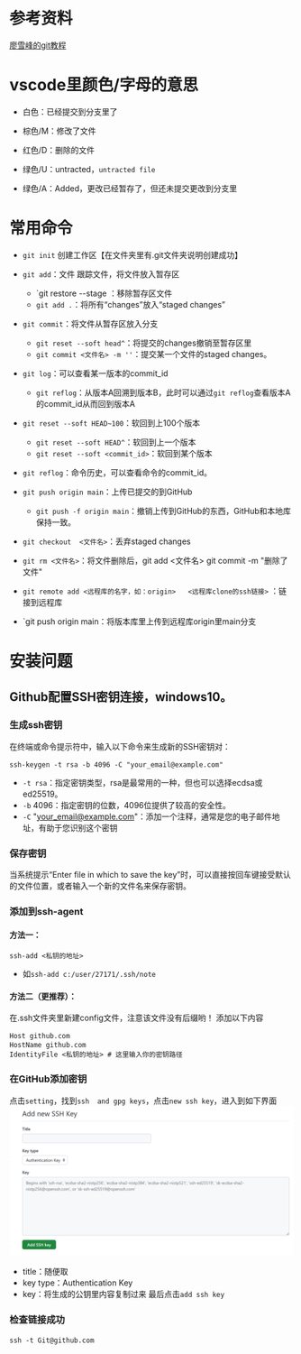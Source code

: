 # 参考资料
[廖雪峰的git教程](https://www.liaoxuefeng.com/wiki/896043488029600/897013573512192)

# vscode里颜色/字母的意思
- 白色：已经提交到分支里了

- 棕色/M：修改了文件

- 红色/D：删除的文件

- 绿色/U：untracted，`untracted file`

- 绿色/A：Added，更改已经暂存了，但还未提交更改到分支里

# 常用命令
- `git init` 创建工作区【在文件夹里有.git文件夹说明创建成功】

- `git add`：文件 跟踪文件，将文件放入暂存区
  - `git restore --stage <file>：移除暂存区文件
  - `git add .`：将所有“changes”放入“staged changes”
- `git commit`：将文件从暂存区放入分支
  - `git reset --soft head^`：将提交的changes撤销至暂存区里
  - `git commit <文件名> -m ''`：提交某一个文件的staged changes。
- `git log`：可以查看某一版本的commit_id
    - `git reflog`：从版本A回溯到版本B，此时可以通过`git reflog`查看版本A的commit_id从而回到版本A
- `git reset --soft HEAD~100`：软回到上100个版本
  - `git reset --soft HEAD^`：软回到上一个版本
  - `git reset --soft <commit_id>`：软回到某个版本
- `git reflog`：命令历史，可以查看命令的commit_id。
- `git push origin main`：上传已提交的到GitHub
  - `git push -f origin main`：撤销上传到GitHub的东西，GitHub和本地库保持一致。
- `git checkout  <文件名>`：丢弃staged changes
- `git rm <文件名>`：将文件删除后，git add <文件名> git commit -m "删除了文件"
- `git remote add <远程库的名字，如：origin>   <远程库clone的ssh链接>`
：链接到远程库
- `git push origin main：将版本库里上传到远程库origin里main分支
# 安装问题
## Github配置SSH密钥连接，windows10。
### 生成ssh密钥
在终端或命令提示符中，输入以下命令来生成新的SSH密钥对：

    ssh-keygen -t rsa -b 4096 -C "your_email@example.com"
- `-t rsa`：指定密钥类型，rsa是最常用的一种，但也可以选择ecdsa或ed25519。
- `-b` 4096：指定密钥的位数，4096位提供了较高的安全性。
- `-C` "your_email@example.com"：添加一个注释，通常是您的电子邮件地址，有助于您识别这个密钥

### 保存密钥
当系统提示“Enter file in which to save the key”时，可以直接按回车键接受默认的文件位置，或者输入一个新的文件名来保存密钥。

### 添加到ssh-agent
#### 方法一：
    ssh-add <私钥的地址>
- 如`ssh-add c:/user/27171/.ssh/note`
#### 方法二（更推荐）：
在.ssh文件夹里新建config文件，注意该文件没有后缀哟！
添加以下内容

    Host github.com
    HostName github.com
    IdentityFile <私钥的地址> # 这里输入你的密钥路径
### 在GitHub添加密钥
点击`setting`，找到`ssh  and gpg keys`，点击`new ssh key`，进入到如下界面
![alt text](tmpB50A.png)
- title：随便取
- key type：Authentication Key
- key：将生成的公钥里内容复制过来
最后点击`add ssh key`
### 检查链接成功
    ssh -t Git@github.com
